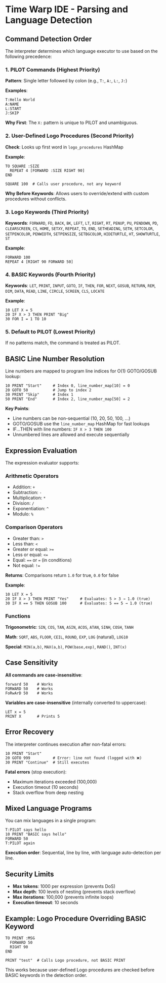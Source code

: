 # Time Warp IDE - Parsing and Language Detection

## Command Detection Order

The interpreter determines which language executor to use based on the following precedence:

### 1. PILOT Commands (Highest Priority)
**Pattern**: Single letter followed by colon (e.g., `T:`, `A:`, `L:`, `J:`)

**Examples**:
```pilot
T:Hello World
A:NAME
L:START
J:SKIP
```

**Why First**: The `X:` pattern is unique to PILOT and unambiguous.

### 2. User-Defined Logo Procedures (Second Priority)
**Check**: Looks up first word in `logo_procedures` HashMap

**Example**:
```logo
TO SQUARE :SIZE
  REPEAT 4 [FORWARD :SIZE RIGHT 90]
END

SQUARE 100  # Calls user procedure, not any keyword
```

**Why Before Keywords**: Allows users to override/extend with custom procedures without conflicts.

### 3. Logo Keywords (Third Priority)
**Keywords**: `FORWARD`, `FD`, `BACK`, `BK`, `LEFT`, `LT`, `RIGHT`, `RT`, `PENUP`, `PU`, `PENDOWN`, `PD`, `CLEARSCREEN`, `CS`, `HOME`, `SETXY`, `REPEAT`, `TO`, `END`, `SETHEADING`, `SETH`, `SETCOLOR`, `SETPENCOLOR`, `PENWIDTH`, `SETPENSIZE`, `SETBGCOLOR`, `HIDETURTLE`, `HT`, `SHOWTURTLE`, `ST`

**Example**:
```logo
FORWARD 100
REPEAT 4 [RIGHT 90 FORWARD 50]
```

### 4. BASIC Keywords (Fourth Priority)
**Keywords**: `LET`, `PRINT`, `INPUT`, `GOTO`, `IF`, `THEN`, `FOR`, `NEXT`, `GOSUB`, `RETURN`, `REM`, `DIM`, `DATA`, `READ`, `LINE`, `CIRCLE`, `SCREEN`, `CLS`, `LOCATE`

**Example**:
```basic
10 LET X = 5
20 IF X > 3 THEN PRINT "Big"
30 FOR I = 1 TO 10
```

### 5. Default to PILOT (Lowest Priority)
If no patterns match, the command is treated as PILOT.

## BASIC Line Number Resolution

Line numbers are mapped to program line indices for O(1) GOTO/GOSUB lookup:

```basic
10 PRINT "Start"     # Index 0, line_number_map[10] = 0
20 GOTO 50           # Jump to index 2
30 PRINT "Skip"      # Index 1
50 PRINT "End"       # Index 2, line_number_map[50] = 2
```

**Key Points**:
- Line numbers can be non-sequential (10, 20, 50, 100, ...)
- GOTO/GOSUB use the `line_number_map` HashMap for fast lookups
- IF...THEN with line numbers: `IF X > 3 THEN 100`
- Unnumbered lines are allowed and execute sequentially

## Expression Evaluation

The expression evaluator supports:

### Arithmetic Operators
- Addition: `+`
- Subtraction: `-`
- Multiplication: `*`
- Division: `/`
- Exponentiation: `^`
- Modulo: `%`

### Comparison Operators
- Greater than: `>`
- Less than: `<`
- Greater or equal: `>=`
- Less or equal: `<=`
- Equal: `==` or `=` (in conditions)
- Not equal: `!=`

**Returns**: Comparisons return `1.0` for true, `0.0` for false

**Example**:
```basic
10 LET X = 5
20 IF X > 3 THEN PRINT "Yes"     # Evaluates: 5 > 3 → 1.0 (true)
30 IF X == 5 THEN GOSUB 100      # Evaluates: 5 == 5 → 1.0 (true)
```

### Functions
**Trigonometric**: `SIN`, `COS`, `TAN`, `ASIN`, `ACOS`, `ATAN`, `SINH`, `COSH`, `TANH`

**Math**: `SQRT`, `ABS`, `FLOOR`, `CEIL`, `ROUND`, `EXP`, `LOG` (natural), `LOG10`

**Special**: `MIN(a,b)`, `MAX(a,b)`, `POW(base,exp)`, `RAND()`, `INT(x)`

## Case Sensitivity

**All commands are case-insensitive**:
```logo
forward 50    # Works
FORWARD 50    # Works
FoRwArD 50    # Works
```

**Variables are case-insensitive** (internally converted to uppercase):
```basic
LET x = 5
PRINT X       # Prints 5
```

## Error Recovery

The interpreter continues execution after non-fatal errors:

```basic
10 PRINT "Start"
20 GOTO 999          # Error: line not found (logged with ❌)
30 PRINT "Continue"  # Still executes
```

**Fatal errors** (stop execution):
- Maximum iterations exceeded (100,000)
- Execution timeout (10 seconds)
- Stack overflow from deep nesting

## Mixed Language Programs

You can mix languages in a single program:

```text
T:PILOT says hello
10 PRINT "BASIC says hello"
FORWARD 50
T:PILOT again
```

**Execution order**: Sequential, line by line, with language auto-detection per line.

## Security Limits

- **Max tokens**: 1000 per expression (prevents DoS)
- **Max depth**: 100 levels of nesting (prevents stack overflow)
- **Max iterations**: 100,000 (prevents infinite loops)
- **Execution timeout**: 10 seconds

## Example: Logo Procedure Overriding BASIC Keyword

```logo
TO PRINT :MSG
  FORWARD 50
  RIGHT 90
END

PRINT "test"  # Calls Logo procedure, not BASIC PRINT
```

This works because user-defined Logo procedures are checked before BASIC keywords in the detection order.
